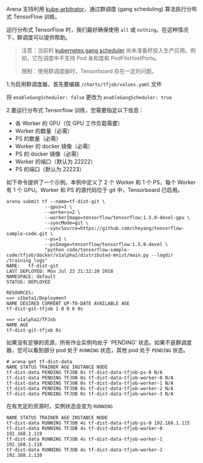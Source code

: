 ﻿
Arena 支持利用 [kube-arbitrator](https://github.com/kubernetes-incubator/kube-arbitrator)，通过群调度 (gang scheduling) 算法执行分布式 TensorFlow 训练。 

运行分布式 TensorFlow 时，我们最好确保使用 `all` 或 `nothing`。在这种情况下，群调度可以提供帮助。 


> 注意：当前的 [kubernetes gang scheduler](https://github.com/kubernetes-incubator/kube-arbitrator/tree/release-0.1) 尚未准备好投入生产应用。例如，它在调度中不支持 Pod 亲和度和 PodFitsHostPorts。 

> 限制：使用群调度器时，Tensorboard 存在一定的问题。

1.为启用群调度器，首先要编辑 `/charts/tfjob/values.yaml` 文件

将 `enableGangScheduler: false` 更改为 `enableGangScheduler: true`

2.要运行分布式 Tensorflow 训练，您需要指定以下信息：

 - 各 Worker 的 GPU（仅 GPU 工作负载需要）
 - Worker 的数量（必需）
 - PS 的数量（必需）
 - Worker 的 docker 镜像（必需）
 - PS 的 docker 镜像（必需）
 - Worker 的端口（默认为 22222）
 - PS 的端口（默认为 22223）

如下命令提供了一个示例。本例中定义了 2 个 Worker 和 1 个 PS，每个 Worker 有 1 个 GPU。Worker 和 PS 的源代码位于 git 中，Tensorboard 已启用。

```
arena submit tf --name=tf-dist-git \
              --gpus=1 \
              --workers=2 \
              --workerImage=tensorflow/tensorflow:1.5.0-devel-gpu \
              --syncMode=git \
              --syncSource=https://github.com/cheyang/tensorflow-sample-code.git \
              --ps=1 \
              --psImage=tensorflow/tensorflow:1.5.0-devel \
              "python code/tensorflow-sample-code/tfjob/docker/v1alpha2/distributed-mnist/main.py --logdir /training_logs"
NAME:   tf-dist-git
LAST DEPLOYED: Mon Jul 23 21:32:20 2018
NAMESPACE: default
STATUS: DEPLOYED

RESOURCES:
==> v1beta1/Deployment
NAME DESIRED CURRENT UP-TO-DATE AVAILABLE AGE
tf-dist-git-tfjob 1 0 0 0 0s

==> v1alpha2/TFJob
NAME AGE
tf-dist-git-tfjob 0s

```

如果没有足够的资源，所有作业实例均处于 'PENDING' 状态。如果不是群调度器，您可以看到部分 pod 处于 `RUNNING` 状态，其他 pod 处于 `PENDING` 状态。

```
# arena get tf-dist-data
NAME STATUS TRAINER AGE INSTANCE NODE
tf-dist-data PENDING TFJOB 0s tf-dist-data-tfjob-ps-0 N/A
tf-dist-data PENDING TFJOB 0s tf-dist-data-tfjob-worker-0 N/A
tf-dist-data PENDING TFJOB 0s tf-dist-data-tfjob-worker-1 N/A
tf-dist-data PENDING TFJOB 0s tf-dist-data-tfjob-worker-2 N/A
tf-dist-data PENDING TFJOB 0s tf-dist-data-tfjob-worker-3 N/A
```

在有充足的资源时，实例状态会变为 `RUNNING`

```
NAME STATUS TRAINER AGE INSTANCE NODE
tf-dist-data RUNNING TFJOB 4s tf-dist-data-tfjob-ps-0 192.168.1.115
tf-dist-data RUNNING TFJOB 4s tf-dist-data-tfjob-worker-0 192.168.1.119
tf-dist-data RUNNING TFJOB 4s tf-dist-data-tfjob-worker-1 192.168.1.118
tf-dist-data RUNNING TFJOB 4s tf-dist-data-tfjob-worker-2 192.168.1.120
```
